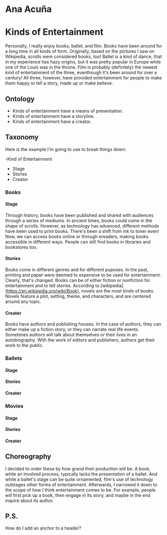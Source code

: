 # Ana Acuña #
# Kinds of Entertainment #

Personally, I really enjoy books, ballet, and film. Books have been around for a long time in all kinds of form. Originally, based on the pictures I saw on Wikipedia, scrolls were considered books, too! Ballet is a kind of dance, that in my experience has hazy origins, but it was pretty popular in Europe while one of the Louis was in the throne. Film is probably (definitely) the newest kind of entertainment of the three, eventhough it's been around for over a century! All three, however, have provided entertainment for people to make them happy or tell a story, made up or make believe.

## Ontology ##
- Kinds of entertainment have a means of presentation.
- Kinds of entertainment have a storyline.
- Kinds of entertainment have a creator.

## Taxonomy ##
Here is the example I'm going to use to break things down:

-Kind of Entertainment
  - Stage
  - Stories
  - Creator
  
### Books ###
#### Stage ####
Through history, books have been published and shared with audiences through a series of mediums. In ancient times, books could come in the shape of scrolls. However, as technology has advanced, different methods have been used to print books. There's been a shift from ink to toner even! Now, we can access books online or through ereaders, making books accessible in different ways. People can still find books in libraries and bookstores too.
#### Stories ####
Books come in different genres and for different puposes. In the past, printing and paper were deemed to expensive to be used for entertainment. Clearly, that's changed. Books can be of either fiction or nonfiction for entertainment and to tell stories. According to [wikipedia] (https://en.wikipedia.org/wiki/Book), novels are the most kinds of books. Novels feature a plot, setting, theme, and characters, and are centered around any topic.
#### Creator ####
Books have authors and publishing houses. In the case of authors, they can either make up a fiction story, or they can narrate real life events. Sometimes authors will talk about themselves or their lives in an autobiography. With the work of editors and publishers, authors get their work to the public.

### Ballets ###
#### Stage ####
#### Stories ####
#### Creator ####

### Movies ###
#### Stage ####
#### Stories ####
#### Creator ####
  
## Choreography ##
I decided to order these by how grand their production will be. A book, while an involved process, typically lacks the presentation of a ballet. And while a ballet's stage can be quite ornamented, film's use of technology outstages other forms of entertainment. Afterwards, I narrowed it down to the scope of how I think entertainment comes to be. For example, people will first pick up a book, then engage in its story, and maybe in the end inquire about its author.

## P.S. ##
How do I add an anchor to a header?


